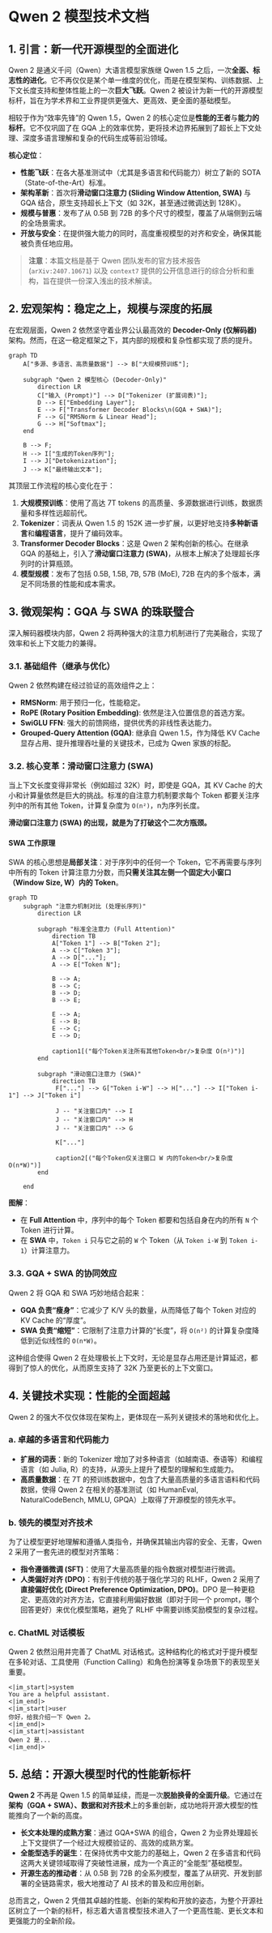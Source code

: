 # Qwen 2 模型技术文档

## 1. 引言：新一代开源模型的全面进化

Qwen 2 是通义千问（Qwen）大语言模型家族继 Qwen 1.5 之后，一次**全面、标志性的进化**。它不再仅仅是某个单一维度的优化，而是在模型架构、训练数据、上下文长度支持和整体性能上的一次**巨大飞跃**。Qwen 2 被设计为新一代的开源模型标杆，旨在为学术界和工业界提供更强大、更高效、更全面的基础模型。

相较于作为“效率先锋”的 Qwen 1.5，Qwen 2 的核心定位是**性能的王者**与**能力的标杆**。它不仅巩固了在 GQA 上的效率优势，更将技术边界拓展到了超长上下文处理、深度多语言理解和复杂的代码生成等前沿领域。

**核心定位**：
*   **性能飞跃**：在各大基准测试中（尤其是多语言和代码能力）树立了新的 SOTA（State-of-the-Art）标准。
*   **架构革新**：首次将**滑动窗口注意力 (Sliding Window Attention, SWA)** 与 GQA 结合，原生支持超长上下文（如 32K，甚至通过微调达到 128K）。
*   **规模与普惠**：发布了从 0.5B 到 72B 的多个尺寸的模型，覆盖了从端侧到云端的全场景需求。
*   **开放与安全**：在提供强大能力的同时，高度重视模型的对齐和安全，确保其能被负责任地应用。

> **注意**：本篇文档是基于 Qwen 团队发布的官方技术报告 (`arXiv:2407.10671`) 以及 `context7` 提供的公开信息进行的综合分析和重构，旨在提供一份深入浅出的技术解读。

## 2. 宏观架构：稳定之上，规模与深度的拓展

在宏观层面，Qwen 2 依然坚守着业界公认最高效的 **Decoder-Only (仅解码器)** 架构。然而，在这一稳定框架之下，其内部的规模和复杂性都实现了质的提升。

```mermaid
graph TD
    A["多源、多语言、高质量数据"] --> B["大规模预训练"];
    
    subgraph "Qwen 2 模型核心 (Decoder-Only)"
        direction LR
        C["输入 (Prompt)"] --> D["Tokenizer (扩展词表)"];
        D --> E["Embedding Layer"];
        E --> F["Transformer Decoder Blocks\n(GQA + SWA)"];
        F --> G["RMSNorm & Linear Head"];
        G --> H["Softmax"];
    end

    B --> F;
    H --> I["生成的Token序列"];
    I --> J["Detokenization"];
    J --> K["最终输出文本"];
```

其顶层工作流程的核心变化在于：
1.  **大规模预训练**：使用了高达 7T tokens 的高质量、多源数据进行训练，数据质量和多样性远超前代。
2.  **Tokenizer**：词表从 Qwen 1.5 的 152K 进一步扩展，以更好地支持**多种新语言**和**编程语言**，提升了编码效率。
3.  **Transformer Decoder Blocks**：这是 Qwen 2 架构创新的核心。在继承 GQA 的基础上，引入了**滑动窗口注意力 (SWA)**，从根本上解决了处理超长序列时的计算瓶颈。
4.  **模型规模**：发布了包括 0.5B, 1.5B, 7B, 57B (MoE), 72B 在内的多个版本，满足不同场景的性能和成本需求。

## 3. 微观架构：GQA 与 SWA 的珠联璧合

深入解码器模块内部，Qwen 2 将两种强大的注意力机制进行了完美融合，实现了效率和长上下文能力的兼得。

### 3.1. 基础组件（继承与优化）

Qwen 2 依然构建在经过验证的高效组件之上：
*   **RMSNorm**: 用于预归一化，性能稳定。
*   **RoPE (Rotary Position Embedding)**: 依然是注入位置信息的首选方案。
*   **SwiGLU FFN**: 强大的前馈网络，提供优秀的非线性表达能力。
*   **Grouped-Query Attention (GQA)**: 继承自 Qwen 1.5，作为降低 KV Cache 显存占用、提升推理吞吐量的关键技术，已成为 Qwen 家族的标配。

### 3.2. 核心变革：滑动窗口注意力 (SWA)

当上下文长度变得非常长（例如超过 32K）时，即使是 GQA，其 KV Cache 的大小和计算量依然是巨大的挑战。标准的自注意力机制要求每个 Token 都要关注序列中的所有其他 Token，计算复杂度为 `O(n²)`，n为序列长度。

**滑动窗口注意力 (SWA) 的出现，就是为了打破这个二次方瓶颈。**

#### SWA 工作原理

SWA 的核心思想是**局部关注**：对于序列中的任何一个 Token，它不再需要与序列中所有的 Token 计算注意力分数，而**只需关注其左侧一个固定大小窗口（Window Size, W）内的 Token**。

```mermaid
graph TD
    subgraph "注意力机制对比 (处理长序列)"
        direction LR
        
        subgraph "标准全注意力 (Full Attention)"
            direction TB
            A["Token 1"] --> B["Token 2"];
            A --> C["Token 3"];
            A --> D["..."];
            A --> E["Token N"];

            B --> A;
            B --> C;
            B --> D;
            B --> E;
            
            E --> A;
            E --> B;
            E --> C;
            E --> D;

            caption1[("每个Token关注所有其他Token<br/>复杂度 O(n²)")]
        end
        
        subgraph "滑动窗口注意力 (SWA)"
            direction TB
             F["..."] --> G["Token i-W"] --> H["..."] --> I["Token i-1"] --> J["Token i"]
             
             J -- "关注窗口内" --> I
             J -- "关注窗口内" --> H
             J -- "关注窗口内" --> G

             K["..."]

             caption2[("每个Token仅关注窗口 W 内的Token<br/>复杂度 O(n*W)")]
        end

    end
```

**图解**：
*   在 **Full Attention** 中，序列中的每个 Token 都要和包括自身在内的所有 `N` 个 Token 进行计算。
*   在 **SWA** 中，`Token i` 只与它之前的 `W` 个 Token（从 `Token i-W` 到 `Token i-1`）计算注意力。

### 3.3. GQA + SWA 的协同效应

Qwen 2 将 GQA 和 SWA 巧妙地结合起来：
*   **GQA 负责“瘦身”**：它减少了 K/V 头的数量，从而降低了每个 Token 对应的 KV Cache 的“厚度”。
*   **SWA 负责“缩短”**：它限制了注意力计算的“长度”，将 `O(n²)` 的计算复杂度降低到近似线性的 `O(n*W)`。

这种组合使得 Qwen 2 在处理极长上下文时，无论是显存占用还是计算延迟，都得到了惊人的优化，从而原生支持了 32K 乃至更长的上下文窗口。

## 4. 关键技术实现：性能的全面超越

Qwen 2 的强大不仅仅体现在架构上，更体现在一系列关键技术的落地和优化上。

### a. 卓越的多语言和代码能力

*   **扩展的词表**：新的 Tokenizer 增加了对多种语言（如越南语、泰语等）和编程语言（如 Julia, R）的支持，从源头上提升了模型的理解和生成能力。
*   **高质量数据**：在 7T 的预训练数据中，包含了大量高质量的多语言语料和代码数据，使得 Qwen 2 在相关的基准测试（如 HumanEval, NaturalCodeBench, MMLU, GPQA）上取得了开源模型的领先水平。

### b. 领先的模型对齐技术

为了让模型更好地理解和遵循人类指令，并确保其输出内容的安全、无害，Qwen 2 采用了一套先进的模型对齐策略：
*   **指令遵循微调 (SFT)**：使用了大量高质量的指令数据对模型进行微调。
*   **人类偏好对齐 (DPO)**：有别于传统的基于强化学习的 RLHF，Qwen 2 采用了**直接偏好优化 (Direct Preference Optimization, DPO)**。DPO 是一种更稳定、更高效的对齐方法，它直接利用偏好数据（即对于同一个 prompt，哪个回答更好）来优化模型策略，避免了 RLHF 中需要训练奖励模型的复杂过程。

### c. ChatML 对话模板

Qwen 2 依然沿用并完善了 ChatML 对话格式。这种结构化的格式对于提升模型在多轮对话、工具使用（Function Calling）和角色扮演等复杂场景下的表现至关重要。

```
<|im_start|>system
You are a helpful assistant.
<|im_end|>
<|im_start|>user
你好，给我介绍一下 Qwen 2。
<|im_end|>
<|im_start|>assistant
Qwen 2 是...
<|im_end|>
```

## 5. 总结：开源大模型时代的性能新标杆

**Qwen 2** 不再是 Qwen 1.5 的简单延续，而是一次**脱胎换骨的全面升级**。它通过在**架构（GQA + SWA）、数据和对齐技术**上的多重创新，成功地将开源大模型的性能推向了一个新的高度。

*   **长文本处理的成熟方案**：通过 GQA+SWA 的组合，Qwen 2 为业界处理超长上下文提供了一个经过大规模验证的、高效的成熟方案。
*   **全能型选手的诞生**：在保持优秀中文能力的基础上，Qwen 2 在多语言和代码这两大关键领域取得了突破性进展，成为一个真正的“全能型”基础模型。
*   **开源生态的推动者**：从 0.5B 到 72B 的全系列模型，覆盖了从研究、开发到部署的全链路需求，极大地推动了 AI 技术的普及和应用创新。

总而言之，Qwen 2 凭借其卓越的性能、创新的架构和开放的姿态，为整个开源社区树立了一个新的标杆，标志着大语言模型技术进入了一个更高性能、更长文本和更强能力的全新阶段。